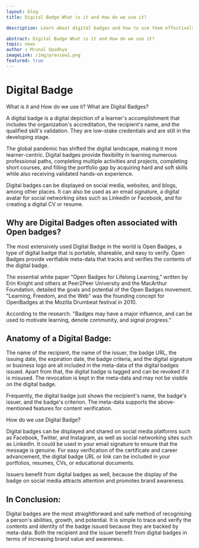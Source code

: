 ```yaml
---
layout: blog
title: Digital Badge What is it and How do we use it? 

description: Learn about digital badges and how to use them effectively. Display, share, and verify your achievements easily.

abstract: Digital Badge What is it and How do we use it? 
topic: news
author : Mrunal Upadhye
imageLink: /img/preview1.png
featured: true
---
```


# Digital Badge
 What is it and How do we use it?
What are Digital Badges?

A digital badge is a digital depiction of a learner's accomplishment that includes the organization's accreditation, the recipient's name, and the qualified skill's validation. They are low-stake credentials and are still in the developing stage.

The global pandemic has shifted the digital landscape, making it more learner-centric. Digital badges provide flexibility in learning numerous professional paths, completing multiple activities and projects, completing short courses, and filling the portfolio gap by acquiring hard and soft skills while also receiving validated hands-on experience.

Digital badges can be displayed on social media, websites, and blogs, among other places. It can also be used as an email signature, a digital avatar for social networking sites such as LinkedIn or Facebook, and for creating a digital CV or resume.

## Why are Digital Badges often associated with Open badges?

The most extensively used Digital Badge in the world is Open Badges, a type of digital badge that is portable, shareable, and easy to verify. Open Badges provide verifiable meta-data that tracks and verifies the contents of the digital badge.

The essential white paper "Open Badges for Lifelong Learning," written by Erin Knight and others at Peer2Peer University and the MacArthur Foundation, detailed the goals and potential of the Open Badges movement. "Learning, Freedom, and the Web" was the founding concept for OpenBadges at the Mozilla Drumbeat festival in 2010.

According to the research. "Badges may have a major influence, and can be used to motivate learning, denote community, and signal progress."

## Anatomy of a Digital Badge:

The name of the recipient, the name of the issuer, the badge URL, the issuing date, the expiration date, the badge criteria, and the digital signature or business logo are all included in the meta-data of the digital badges issued. Apart from that, the digital badge is tagged and can be revoked if it is misused. The revocation is kept in the meta-data and may not be visible on the digital badge.

Frequently, the digital badge just shows the recipient's name, the badge's issuer, and the badge's criterion. The meta-data supports the above-mentioned features for content verification.

How do we use Digital Badge?

Digital badges can be displayed and shared on social media platforms such as Facebook, Twitter, and Instagram, as well as social networking sites such as LinkedIn. It could be used in your email signature to ensure that the message is genuine. For easy verification of the certificate and career advancement, the digital badge URL or link can be included in your portfolios, resumes, CVs, or educational documents.

Issuers benefit from digital badges as well, because the display of the badge on social media attracts attention and promotes brand awareness.

## In Conclusion:

Digital badges are the most straightforward and safe method of recognising a person's abilities, growth, and potential. It is simple to trace and verify the contents and identity of the badge issued because they are backed by meta-data. Both the recipient and the issuer benefit from digital badges in terms of increasing brand value and awareness.




